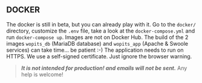 DOCKER
------------
The docker is still in beta, but you can already play with it.
Go to the `docker/` directory, customize the `.env` file, take a look at the `docker-compose.yml` and run `docker-compose up`. Images are not on Docker Hub. The build of the 2 images `wopits_db` (MariaDB database) and `wopits_app` (Apache & Swoole services) can take time... be patient :-)
The application needs to run on HTTPS. We use a self-signed certificate. Just ignore the browser warning.

> ***It is not intended for production! and emails will not be sent.***
> Any help is welcome!
